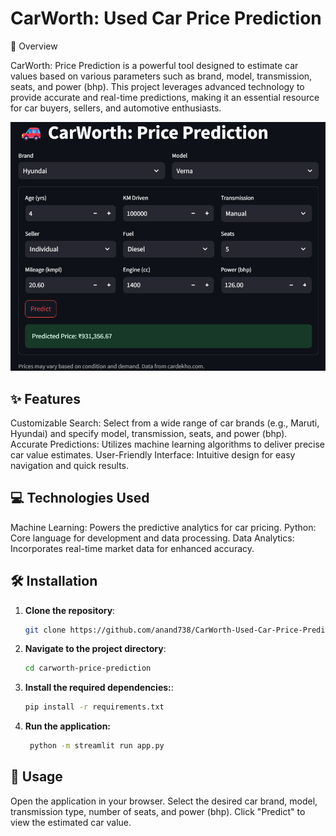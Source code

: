# CarWorth: Used Car Price Prediction

🚗 Overview

CarWorth: Price Prediction is a powerful tool designed to estimate car values based on various parameters such as brand, model, transmission, seats, and power (bhp). This project leverages advanced technology to provide accurate and real-time predictions, making it an essential resource for car buyers, sellers, and automotive enthusiasts.

![Alt text](Overview.png "Overview Carworth")

## ✨ Features

Customizable Search: Select from a wide range of car brands (e.g., Maruti, Hyundai) and specify model, transmission, seats, and power (bhp).
Accurate Predictions: Utilizes machine learning algorithms to deliver precise car value estimates.
User-Friendly Interface: Intuitive design for easy navigation and quick results.

## 💻 Technologies Used

Machine Learning: Powers the predictive analytics for car pricing.
Python: Core language for development and data processing.
Data Analytics: Incorporates real-time market data for enhanced accuracy.

## 🛠️ Installation
1. **Clone the repository**:
   ```bash
   git clone https://github.com/anand738/CarWorth-Used-Car-Price-Prediction.git

2. **Navigate to the project directory**:
   ```bash
   cd carworth-price-prediction

3. **Install the required dependencies:**:
   ```bash
   pip install -r requirements.txt

4. **Run the application:**
   ```bash
    python -m streamlit run app.py

## 🎯 Usage

Open the application in your browser.
Select the desired car brand, model, transmission type, number of seats, and power (bhp).
Click "Predict" to view the estimated car value.
